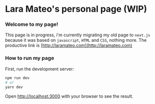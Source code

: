 # Lara Mateo's personal page (WIP)

### Welcome to my page!

This page is in progress, i'm currently migrating my old page to `next.js` because it was based on `javascript`, `HTML` and `CSS`, nothing more.
The productive link is [http://laramateo.com](http://laramateo.com)

### How to run my page

First, run the development server:

```bash
npm run dev
# or
yarn dev
```

Open [http://localhost:3000](http://localhost:3000) with your browser to see the result.
